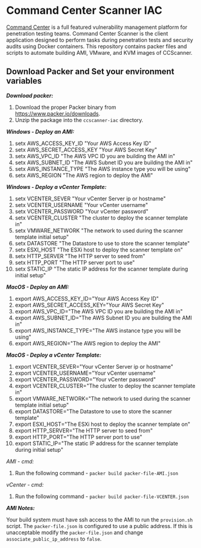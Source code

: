 # Command Center Scanner IAC #
[Command Center](https://www.critical-sec.com/command-center/) is a full featured vulnerability management platform for penetration testing teams. Command Center Scanner is the client application designed to perform tasks during penetration tests and security audits using
Docker containers. This repository contains packer files and scripts to automate building AMI, VMware, and KVM images of CCScanner.

## Download Packer and Set your environment variables ##

**_Download packer:_**

1) Download the proper Packer binary from https://www.packer.io/downloads.
2) Unzip the package into the `ccscanner-iac` directory.


**_Windows - Deploy an AMI:_**

1) setx AWS_ACCESS_KEY_ID "Your AWS Access Key ID"
2) setx AWS_SECRET_ACCESS_KEY "Your AWS Secret Key"
3) setx AWS_VPC_ID "The AWS VPC ID you are building the AMI in"
4) setx AWS_SUBNET_ID "The AWS Subnet ID you are building the AMI in"
5) setx AWS_INSTANCE_TYPE "The AWS instance type you will be using"
6) setx AWS_REGION "The AWS region to deploy the AMI"


**_Windows - Deploy a vCenter Template:_**

1) setx VCENTER_SEVER "Your vCenter Server ip or hostname"
2) setx VCENTER_USERNAME "Your vCenter username"
3) setx VCENTER_PASSWORD "Your vCenter password"
4) setx VCENTER_CLUSTER "The cluster to deploy the scanner template in"
5) setx VMWARE_NETWORK "The network to used during the scanner template initial setup"
6) setx DATASTORE "The Datastore to use to store the scanner template"
7) setx ESXI_HOST "The ESXi host to deploy the scanner template on"
8) setx HTTP_SERVER "The HTTP server to seed from"
9) setx HTTP_PORT "The HTTP server port to use"
10) setx STATIC_IP "The static IP address for the scanner template during initial setup"


**_MacOS - Deploy an AMI:_**

1) export AWS_ACCESS_KEY_ID="Your AWS Access Key ID"
2) export AWS_SECRET_ACCESS_KEY="Your AWS Secret Key"
3) export AWS_VPC_ID="The AWS VPC ID you are building the AMI in"
4) export AWS_SUBNET_ID="The AWS Subnet ID you are building the AMI in"
5) export AWS_INSTANCE_TYPE="The AWS instance type you will be using"
6) export AWS_REGION="The AWS region to deploy the AMI"


**_MacOS - Deploy a vCenter Template:_**

1) export VCENTER_SEVER="Your vCenter Server ip or hostname"
2) export VCENTER_USERNAME="Your vCenter username"
3) export VCENTER_PASSWORD="Your vCenter password"
4) export VCENTER_CLUSTER="The cluster to deploy the scanner template in"
5) export VMWARE_NETWORK="The network to used during the scanner template initial setup"
6) export DATASTORE="The Datastore to use to store the scanner template"
7) export ESXI_HOST="The ESXi host to deploy the scanner template on"
8) export HTTP_SERVER="The HTTP server to seed from"
9) export HTTP_PORT="The HTTP server port to use"
10) export STATIC_IP="The static IP address for the scanner template during initial setup"

*_AMI - cmd:_*
1) Run the following command - `packer build packer-file-AMI.json`

*_vCenter - cmd:_*
1) Run the following command - `packer build packer-file-VCENTER.json`

**_AMI Notes:_**

Your build system must have ssh access to the AMI to run the `provision.sh` script. The `packer-file.json` is configured to use a public address.
If this is unacceptable modify the `packer-file.json` and change `associate_public_ip_address` to `false`.

